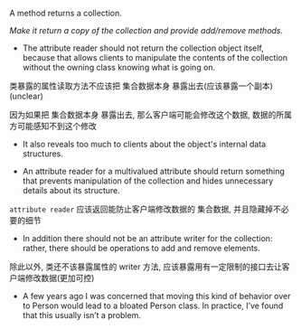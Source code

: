 A method returns a collection.

*Make it return a copy of the collection and provide add/remove methods.*

+ The attribute reader should not return the collection object itself, because that allows clients to manipulate the contents of the collection without the owning class knowing what is going on.

类暴露的属性读取方法不应该把 集合数据本身 暴露出去(应该暴露一个副本) (unclear)

因为如果把 集合数据本身 暴露出去, 那么客户端可能会修改这个数据, 数据的所属方可能感知不到这个修改

+ It also reveals too much to clients about the object's internal data structures.

+ An attribute reader for a multivalued attribute should return something that prevents manipulation of the collection and hides unnecessary details about its structure.

`attribute reader` 应该返回能防止客户端修改数据的 集合数据, 并且隐藏掉不必要的细节

+ In addition there should not be an attribute writer for the collection: rather, there should be operations to add and remove elements.

除此以外, 类还不该暴露属性的 writer 方法, 应该暴露用有一定限制的接口去让客户端修改数据(更加可控)

+ A few years ago I was concerned that moving this kind of behavior over to Person would lead to a bloated Person class. In practice, I’ve found that this usually isn’t a problem.

